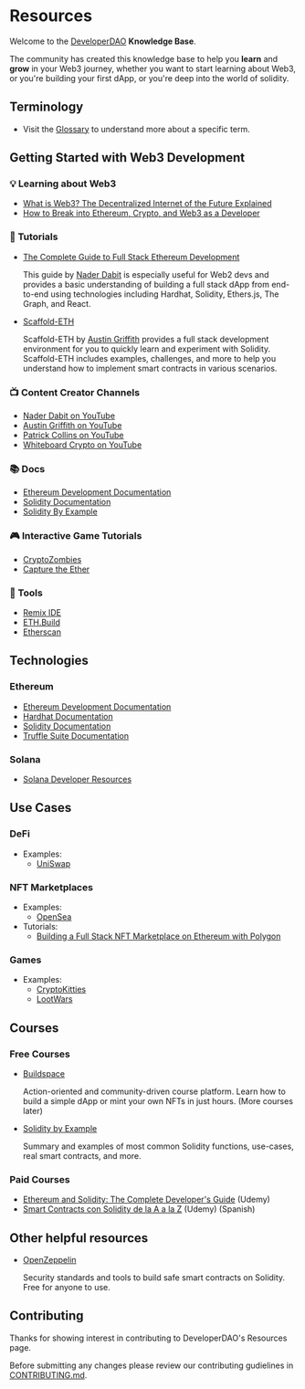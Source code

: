 # Resources

Welcome to the [DeveloperDAO](https://github.com/Developer-DAO/developer-dao) **Knowledge Base**.  

The community has created this knowledge base to help you **learn** and **grow** in your Web3 journey, whether you want to start learning about Web3, or you're building your first dApp, or you're deep into the world of solidity.

## Terminology
- Visit the [Glossary](GLOSSARY.md) to understand more about a specific term.

## Getting Started with Web3 Development

### 💡  Learning about Web3
- [What is Web3? The Decentralized Internet of the Future Explained](https://www.freecodecamp.org/news/what-is-web3/)
- [How to Break into Ethereum, Crypto, and Web3 as a Developer](https://www.freecodecamp.org/news/breaking-into-ethereum-crypto-web3-as-a-developer/)

### 📄  Tutorials
- [The Complete Guide to Full Stack Ethereum Development](https://dev.to/dabit3/the-complete-guide-to-full-stack-ethereum-development-3j13)

    This guide by [Nader Dabit](https://github.com/dabit3) is especially useful for Web2 devs and provides a basic understanding of building a full stack dApp from end-to-end using technologies including Hardhat, Solidity, Ethers.js, The Graph, and React.

- [Scaffold-ETH](https://github.com/scaffold-eth/scaffold-eth)

    Scaffold-ETH by [Austin Griffith](https://github.com/austintgriffith) provides a full stack development environment for you to quickly learn and experiment with Solidity. Scaffold-ETH includes examples, challenges, and more to help you understand how to implement smart contracts in various scenarios.

### 📺  Content Creator Channels
- [Nader Dabit on YouTube](https://www.youtube.com/c/naderdabit)
- [Austin Griffith on YouTube](https://www.youtube.com/c/naderdabit)
- [Patrick Collins on YouTube](https://www.youtube.com/channel/UCn-3f8tw_E1jZvhuHatROwA)
- [Whiteboard Crypto on YouTube](https://www.youtube.com/channel/UCsYYksPHiGqXHPoHI-fm5sg)

### 📚 Docs
- [Ethereum Development Documentation](https://ethereum.org/en/developers/docs/)
- [Solidity Documentation](https://docs.soliditylang.org/en/v0.8.8/index.html)
- [Solidity By Example](https://docs.soliditylang.org/en/v0.8.8/solidity-by-example.html)

### 🎮  Interactive Game Tutorials
- [CryptoZombies](https://cryptozombies.io/en/solidity)
- [Capture the Ether](https://capturetheether.com/)

### 🔨 Tools
- [Remix IDE](https://remix.ethereum.org/)
- [ETH.Build](https://eth.build/)
- [Etherscan](https://etherscan.io/)

## Technologies

### Ethereum
- [Ethereum Development Documentation](https://ethereum.org/en/developers/docs/)
- [Hardhat Documentation](https://hardhat.org/getting-started/)
- [Solidity Documentation](https://docs.soliditylang.org/en/v0.8.8/index.html)
- [Truffle Suite Documentation](https://www.trufflesuite.com/docs)

### Solana
- [Solana Developer Resources](https://github.com/CristinaSolana/solana-developer-resources)

## Use Cases

### DeFi
- Examples:
   - [UniSwap](https://uniswap.org/)

### NFT Marketplaces
- Examples:
   - [OpenSea](https://opensea.io/)
- Tutorials:
   - [Building a Full Stack NFT Marketplace on Ethereum with Polygon](https://dev.to/dabit3/building-scalable-full-stack-apps-on-ethereum-with-polygon-2cfb)

### Games
- Examples:
   - [CryptoKitties](https://www.cryptokitties.co/)
   - [LootWars](https://lootwars.xyz/)

## Courses

### Free Courses
- [Buildspace](https://buildspace.so) 

    Action-oriented and community-driven course platform. Learn how to build a simple dApp or mint your own NFTs in just hours. (More courses later)

- [Solidity by Example](https://solidity-by-example.org/)

    Summary and examples of most common Solidity functions, use-cases, real smart contracts, and more. 

### Paid Courses
- [Ethereum and Solidity: The Complete Developer's Guide](https://www.udemy.com/course/ethereum-and-solidity-the-complete-developers-guide/) (Udemy)
- [Smart Contracts con Solidity de la A a la Z](https://www.udemy.com/course/solidity-a-z/learn/lecture/26791510?start=0#overview) (Udemy) (Spanish)

## Other helpful resources
- [OpenZeppelin](https://openzeppelin.com/contracts/)

    Security standards and tools to build safe smart contracts on Solidity. Free for anyone to use. 

## Contributing

Thanks for showing interest in contributing to DeveloperDAO's Resources page. 

Before submitting any changes please review our contributing gudielines in [CONTRIBUTING.md](./CONTRIBUTING.md).
